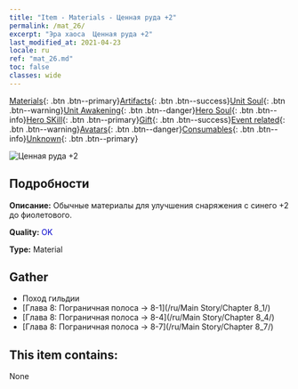 ```yaml
---
title: "Item - Materials - Ценная руда +2"
permalink: /mat_26/
excerpt: "Эра хаоса  Ценная руда +2"
last_modified_at: 2021-04-23
locale: ru
ref: "mat_26.md"
toc: false
classes: wide
---
```

 [Materials](/ItemsRU/){: .btn .btn--primary}[Artifacts](/ItemsRU/Artifacts/){: .btn .btn--success}[Unit Soul](/ItemsRU/UnitSoul/){: .btn .btn--warning}[Unit Awakening](/ItemsRU/UnitAwakening/){: .btn .btn--danger}[Hero Soul](/ItemsRU/HeroSoul/){: .btn .btn--info}[Hero SKill](/ItemsRU/HeroSkill/){: .btn .btn--primary}[Gift](/ItemsRU/Gift/){: .btn .btn--success}[Event related](/ItemsRU/Events/){: .btn .btn--warning}[Avatars](/ItemsRU/Avatars/){: .btn .btn--danger}[Consumables](/ItemsRU/Consumables/){: .btn .btn--info}[Unknown](/ItemsRU/Unknown/){: .btn .btn--primary}

 ![Ценная руда +2](/images/t/i_cailiao_kuangshi1.png)

## Подробности
 **Описание:** Обычные материалы для улучшения снаряжения c синего +2 до фиолетового.

 **Quality:** <span style="color: #0000CD">OK</span>

 **Type:** Material

## Gather

*    Поход гильдии 
*    [Глава 8: Пограничная полоса -> 8-1](/ru/Main Story/Chapter 8_1/) 
*    [Глава 8: Пограничная полоса -> 8-4](/ru/Main Story/Chapter 8_4/) 
*    [Глава 8: Пограничная полоса -> 8-7](/ru/Main Story/Chapter 8_7/) 

## This item contains:

  None

